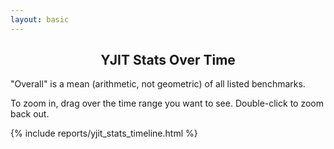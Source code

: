 ```yaml
---
layout: basic
---
```


<h2 style="text-align: center;">YJIT Stats Over Time</h2>

<p>
  "Overall" is a mean (arithmetic, not geometric) of all listed benchmarks.
</p>

<p>
  To zoom in, drag over the time range you want to see. Double-click to zoom back out.
</p>

<div class="timeline_report">
{% include reports/yjit_stats_timeline.html %}
</div>

<script>
    document.getElementById("bottom_selection_checkboxes").style.display = "block";
    var checkboxes = document.querySelectorAll("#bottom_selection_checkboxes li input");
    var stats_select = document.getElementById("stat_field_dropdown_select");

    function setHashParamFromCheckboxes() {
        //console.log("setHashParamFromCheckboxes");
        var newHash = document.timeline_data.current_stat;
        checkboxes.forEach(function (cb) {
            if(cb.checked) {
                var bench = cb.getAttribute("data-benchmark");
                newHash += "+" + bench
            }
        });

        window.location.hash = newHash;
    }

    function setCheckboxesFromHashParam() {
        var hash = window.location.hash;
        var benchmarks = hash.slice(1).split("+");
        document.timeline_data.current_stat = benchmarks.shift();
        stats_select.value = document.timeline_data.current_stat;

        var benchHash = {};
        benchmarks.forEach(function (bench) {
            benchHash[bench] = true;
        });

        checkboxes.forEach(function (cb) {
            var bench = cb.getAttribute("data-benchmark");
            if(benchHash[bench]) {
                if(!cb.checked) {
                    cb.checked = true;
                    updateCheckbox(cb);
                }
            } else {
                if(cb.checked) {
                    cb.checked = false;
                    updateCheckbox(cb);
                }
            }
        });
    }

    function updateCheckbox(cb) {
        var bench = cb.getAttribute("data-benchmark");
        var legendBox = document.querySelector("#timeline_legend_child li[data-benchmark=\"" + bench + "\"]");
        var graphSeries = document.querySelector("svg g.prod_ruby_with_yjit-" + bench);

        var thisDataSeries;
        data_series.forEach(function (series) {
            if(series.name == "prod_ruby_with_yjit-" + bench) {
                thisDataSeries = series;
            }
        });

        if(cb.checked) {
            /* Make series visible */
            thisDataSeries.visible = true;
            legendBox.style.display = "inline-block";
            graphSeries.style.visibility = "visible";
        } else {
            /* Make series invisible */
            thisDataSeries.visible = false;
            legendBox.style.display = "none";
            graphSeries.style.visibility = "hidden";
        }

    }

    function rescaleGraphFromCheckboxes() {
        // Find the new data scale based on visible series
        var minY = 0.0;
        var maxY = 1.0;
        data_series.forEach(function (series) {
            let valueRange = series.value_range[document.timeline_data.current_stat];
            if(series.visible && valueRange[0] < minY) {
                minY = valueRange[0];
            }
            if(series.visible && valueRange[1] > maxY) {
                maxY = valueRange[1];
            }
        });
        var yAxis = document.timeline_data.y_axis;
        var yAxisFunc = document.timeline_data.y_axis_function;
        var xAxisFunc = document.timeline_data.x_axis_function;

        yAxisFunc.domain([minY, maxY]);
        yAxis.scale(yAxisFunc);
        document.timeline_data.top_svg_group.call(yAxis);

        // Rescale the visible graph lines
        data_series.forEach(function (series) {
            if(series.visible) {
                var seriesName = "prod_ruby_with_yjit-" + series.benchmark;
                var svgGroup = d3.select("svg g." + seriesName);

                // Rescale the graph line
                var svgPath = svgGroup.select("path");
                svgPath.datum(series.data).attr("d", d3.line()
                    .x(function(d) { return xAxisFunc(d.time); })
                    .y(function(d) { return yAxisFunc(d[document.timeline_data.current_stat]); })
                    );

                // Rescale the circles
                var svgCircles = svgGroup.selectAll("circle.centerdot." + seriesName)
                    .data(series.data)
                    .attr("cy", function(d) { return yAxisFunc(d[document.timeline_data.current_stat]); })
                    // Update the tooltips
                    .attr("data-tooltip", function(d) { return series.benchmark + " at " + timePrinter(d.time) + ": " + (d[document.timeline_data.current_stat]).toFixed(1) + "<br/>Ruby " + d.ruby_desc; })

                    ;

                }
        });

    }

    window.addEventListener("hashchange", function () {
        setCheckboxesFromHashParam();
    });
    stats_select.addEventListener("change", function () {
        // Set up new timeline_data.current_stat
        document.timeline_data.current_stat = stats_select.value;
        console.log("Setting current stat to", document.timeline_data.current_stat);

        setHashParamFromCheckboxes(); // new current_stat goes into the hashparam
        rescaleGraphFromCheckboxes(); // it also resets the graph scaling
    });

    setCheckboxesFromHashParam();
    rescaleGraphFromCheckboxes();

    checkboxes.forEach(function (cb) {
        cb.addEventListener('change', function (event) {
            updateCheckbox(this);
            rescaleGraphFromCheckboxes();
            setHashParamFromCheckboxes();
        });
    });
</script>
